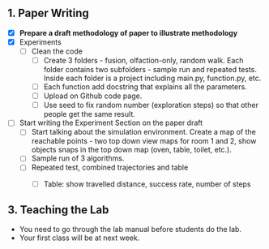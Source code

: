 ## 1. Paper Writing
* [x] **Prepare a draft methodology of paper to illustrate methodology**
* [x] Experiments
  * [ ] Clean the code
    * [ ] Create 3 folders - fusion, olfaction-only, random walk. Each folder contains two subfolders - sample run and repeated tests. Inside each folder is a project including main.py, function.py, etc.
    * [ ] Each function add docstring that explains all the parameters.
    * [ ] Upload on Github code page.
    * [ ] Use seed to fix random number (exploration steps) so that other people get the same result.

 * [ ] Start writing the Experiment Section on the paper draft
   * [ ] Start talking about the simulation environment. Create a map of the reachable points - two top down view maps for room 1 and 2, show objects snaps in the top down map (oven, table, toilet, etc.).
   * [ ] Sample run of 3 algorithms.
   * [ ] Repeated test, combined trajectories and table
     * [ ] Table: show travelled distance, success rate, number of steps


## 3. Teaching the Lab
* You need to go through the lab manual before students do the lab.
* Your first class will be at next week. 
